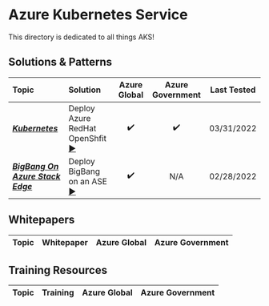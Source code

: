 # Azure Kubernetes Service
This directory is dedicated to all things AKS!

## Solutions & Patterns

| Topic | Solution | Azure Global | Azure Government | Last Tested |
| :--------- | :--- | :----: | :----: | :---: |
| ***[Kubernetes](./topics/kubernetes)*** | Deploy Azure RedHat OpenShfit [▶️](./topics/kubernetes/solutions/aro-kubernetes) | ✔️ | ✔️ | 03/31/2022 | 02/28/2022 |
| ***[BigBang On Azure Stack Edge](./tree/main/topics/kubernetes/solutions/bigbang-stack-edge)*** | Deploy BigBang on an ASE [▶️](./tree/main/topics/kubernetes/solutions/bigbang-stack-edge) | ✔️ | N/A | 02/28/2022 |


## Whitepapers

| Topic | Whitepaper | Azure Global | Azure Government |
| :---------: | :---: | :----: | :----: |

## Training Resources

| Topic | Training | Azure Global | Azure Government |
| :---------: | :---: | :----: | :----: |
